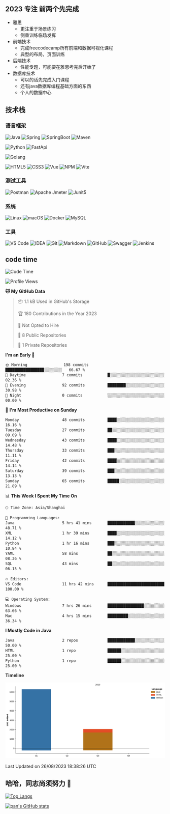 
## 2023 专注 前两个先完成
- 雅思
    - 更注重于场景练习
    - 侧重训练临场发挥
- 前端技术
    -  完成freecodecamp所有前端和数据可视化课程
    -  典型的布局，页面训练  
- 后端技术
    - 性能专题，可能要在雅思考完后开始了
- 数据库技术
    - 可以的话先完成入门课程
    - 还有java数据库编程基础方面的东西
    - 个人的数据中心     
              
## 技术栈
### 语言框架
![Java](https://img.shields.io/badge/Java-ED8B00?style=flat-square&logo=java&logoColor=white)
![Spring](https://img.shields.io/badge/Spring-6DB33F?style=flat-square&logo=Spring&logoColor=white)
![SpringBoot](https://img.shields.io/badge/SpringBoot-6DB33F?style=flat-square&logo=Spring&nbspBoot&logoColor=white)
![Maven](https://img.shields.io/badge/Maven-6DB33F?style=flat-square&logo=Apache&nbspMavent&logoColor=white)

![Python](https://img.shields.io/badge/Python-3776AB?style=flat-square&logo=python&logoColor=white)
![FastApi](https://img.shields.io/badge/FastApi-C71A36?style=flat-square&logo=FastAPI&logoColor=white)

![Golang](https://img.shields.io/badge/-Golang-%2329BEB0?style=flat-square&logo=go&logoColor=ffffff)

![HTML5](https://img.shields.io/badge/-HTML5-%23E44D27?style=flat-square&logo=html5&logoColor=ffffff)
![CSS3](https://img.shields.io/badge/-CSS3-%231572B6?style=flat-square&logo=css3)
![Vue](https://img.shields.io/badge/Vue.js-35495E?style=flat-square&logo=vue.js&logoColor=4FC08D)
![NPM](https://img.shields.io/badge/-NPM-CB3837?style=flat-square&logo=npm&logoColor=white)
![Vite](https://img.shields.io/badge/-Vite-646CFF?style=flat-square&logo=Vite&logoColor=white)
### 测试工具
![Postman](https://img.shields.io/badge/Postman-FF6C37?style=flat-square&logo=postman&logoColor=white)
![Apache Jmeter](https://img.shields.io/badge/-Apache_Jmeter-D22128?style=flat-square&logo=Apache&nbspJmeter&logoColor=white)
![Junit5](https://img.shields.io/badge/-Junit5-25A162?style=flat-square&logo=Junit5&logoColor=white)
### 系统
![Linux](https://img.shields.io/badge/-Linux-%23FCC624?style=flat-square&logo=linux&logoColor=%23ffffff)
![macOS](https://img.shields.io/badge/mac%20os-000000?style=flat-square&logo=apple&logoColor=white)
![Docker](https://img.shields.io/badge/-Docker-%232496ED?style=flat-square&logo=docker&logoColor=ffffff)
![MySQL](https://img.shields.io/badge/-MySQL-%234479A1?style=flat-square&logo=mysql&logoColor=ffffff)
### 工具
![VS Code](https://img.shields.io/badge/-VSCode-%23007ACC?style=flat-square&logo=visual-studio-code&logoColor=%23ffffff)
![IDEA](https://img.shields.io/badge/-IDEA-%23000000?style=flat-square&logo=IntelliJ-IDEA&logoColor=%23ffffff)
![Git](https://img.shields.io/badge/-Git-%23F05032?style=flat-square&logo=git&logoColor=%23ffffff)
![Markdown](https://img.shields.io/badge/Markdown-000000?style=flat-square&logo=markdown&logoColor=white)
![GitHub](https://img.shields.io/badge/github-%23121011.svg?style=flat-square&logo=github&logoColor=white)
![Swagger](https://img.shields.io/badge/-Swagger-%23Clojure?style=flat-square&logo=swagger&logoColor=white)
![Jenkins](https://img.shields.io/badge/jenkins-%232C5263.svg?style=flat-square&logo=jenkins&logoColor=white)

## code time
<!--START_SECTION:waka-->
![Code Time](http://img.shields.io/badge/Code%20Time-35%20hrs%2059%20mins-blue)

![Profile Views](http://img.shields.io/badge/Profile%20Views-51-blue)

**🐱 My GitHub Data** 

> 📦 1.1 kB Used in GitHub's Storage 
 > 
> 🏆 180 Contributions in the Year 2023
 > 
> 🚫 Not Opted to Hire
 > 
> 📜 8 Public Repositories 
 > 
> 🔑 1 Private Repositories 
 > 
**I'm an Early 🐤** 

```text
🌞 Morning                198 commits         █████████████████░░░░░░░░   66.67 % 
🌆 Daytime                7 commits           █░░░░░░░░░░░░░░░░░░░░░░░░   02.36 % 
🌃 Evening                92 commits          ████████░░░░░░░░░░░░░░░░░   30.98 % 
🌙 Night                  0 commits           ░░░░░░░░░░░░░░░░░░░░░░░░░   00.00 % 
```
📅 **I'm Most Productive on Sunday** 

```text
Monday                   48 commits          ████░░░░░░░░░░░░░░░░░░░░░   16.16 % 
Tuesday                  27 commits          ██░░░░░░░░░░░░░░░░░░░░░░░   09.09 % 
Wednesday                43 commits          ████░░░░░░░░░░░░░░░░░░░░░   14.48 % 
Thursday                 33 commits          ███░░░░░░░░░░░░░░░░░░░░░░   11.11 % 
Friday                   42 commits          ████░░░░░░░░░░░░░░░░░░░░░   14.14 % 
Saturday                 39 commits          ███░░░░░░░░░░░░░░░░░░░░░░   13.13 % 
Sunday                   65 commits          █████░░░░░░░░░░░░░░░░░░░░   21.89 % 
```


📊 **This Week I Spent My Time On** 

```text
🕑︎ Time Zone: Asia/Shanghai

💬 Programming Languages: 
Java                     5 hrs 41 mins       ████████████░░░░░░░░░░░░░   48.71 % 
XML                      1 hr 39 mins        ████░░░░░░░░░░░░░░░░░░░░░   14.12 % 
Python                   1 hr 16 mins        ███░░░░░░░░░░░░░░░░░░░░░░   10.84 % 
YAML                     58 mins             ██░░░░░░░░░░░░░░░░░░░░░░░   08.36 % 
SQL                      43 mins             ██░░░░░░░░░░░░░░░░░░░░░░░   06.15 % 

🔥 Editors: 
VS Code                  11 hrs 42 mins      █████████████████████████   100.00 % 

💻 Operating System: 
Windows                  7 hrs 26 mins       ████████████████░░░░░░░░░   63.66 % 
Mac                      4 hrs 15 mins       █████████░░░░░░░░░░░░░░░░   36.34 % 
```

**I Mostly Code in Java** 

```text
Java                     2 repos             ████████████░░░░░░░░░░░░░   50.00 % 
HTML                     1 repo              ██████░░░░░░░░░░░░░░░░░░░   25.00 % 
Python                   1 repo              ██████░░░░░░░░░░░░░░░░░░░   25.00 % 
```



**Timeline**

![Lines of Code chart](https://raw.githubusercontent.com/NewPZP/NewPZP/main/assets/bar_graph.png)


 Last Updated on 26/08/2023 18:38:26 UTC
<!--END_SECTION:waka-->

## 哈哈，同志尚须努力 👋

[![Top Langs](https://github-readme-stats.vercel.app/api/top-langs/?username=NewPZP)](https://github.com/anuraghazra/github-readme-stats)

[![pan's GitHub stats](https://github-readme-stats.vercel.app/api?username=NewPZP)](https://github.com/anuraghazra/github-readme-stats)

<!--
**NewPZP/NewPZP** is a ✨ _special_ ✨ repository because its `README.md` (this file) appears on your GitHub profile.

Here are some ideas to get you started:

- 🔭 I’m currently working on ...
- 🌱 I’m currently learning ...
- 👯 I’m looking to collaborate on ...
- 🤔 I’m looking for help with ...
- 💬 Ask me about ...
- 📫 How to reach me: ...
- 😄 Pronouns: ...
- ⚡ Fun fact: ...
-->
